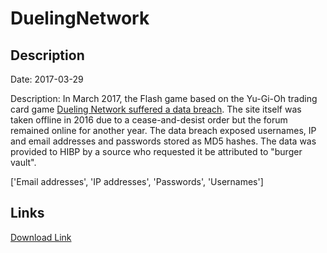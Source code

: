 # DuelingNetwork

## Description

Date: 2017-03-29

Description:
In March 2017, the Flash game based on the Yu-Gi-Oh trading card game <a href="https://www.vice.com/amp/en_us/article/783dkz/hacker-steals-millions-of-accounts-from-yu-gi-oh-fan-project-dueling-network" target="_blank" rel="noopener">Dueling Network suffered a data breach</a>. The site itself was taken offline in 2016 due to a cease-and-desist order but the forum remained online for another year. The data breach exposed usernames, IP and email addresses and passwords stored as MD5 hashes. The data was provided to HIBP by a source who requested it be attributed to &quot;burger vault&quot;.


['Email addresses', 'IP addresses', 'Passwords', 'Usernames']

## Links

[Download Link](https://link-to.net/1229997/715.4683081911962/dynamic/?r=aHR0cHM6Ly93d3cubWVkaWFmaXJlLmNvbS92aWV3L1VVRUdZaUhId1MxUkFnWi9kdWVsaW5nbmV0d29yay5jb20vZmlsZQ==)